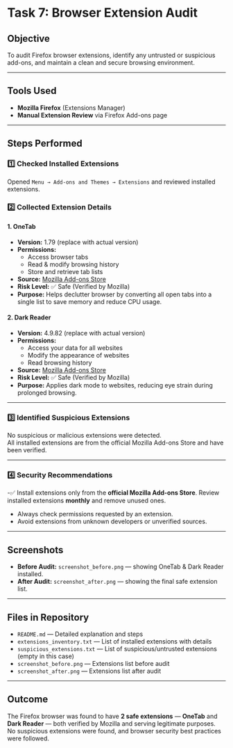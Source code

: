 #  Task 7: Browser Extension Audit

##  Objective
To audit Firefox browser extensions, identify any untrusted or suspicious add-ons, and maintain a clean and secure browsing environment.

---

##  Tools Used
- **Mozilla Firefox** (Extensions Manager)
- **Manual Extension Review** via Firefox Add-ons page

---

##  Steps Performed

### 1️⃣ Checked Installed Extensions
Opened `Menu → Add-ons and Themes → Extensions` and reviewed installed extensions.

### 2️⃣ Collected Extension Details

#### 1. **OneTab**
- **Version:** 1.79 (replace with actual version)
- **Permissions:**
  - Access browser tabs
  - Read & modify browsing history
  - Store and retrieve tab lists
- **Source:** [Mozilla Add-ons Store](https://addons.mozilla.org/en-US/firefox/addon/onetab/)
- **Risk Level:** ✅ Safe (Verified by Mozilla)
- **Purpose:** Helps declutter browser by converting all open tabs into a single list to save memory and reduce CPU usage.

#### 2. **Dark Reader**
- **Version:** 4.9.82 (replace with actual version)
- **Permissions:**
  - Access your data for all websites
  - Modify the appearance of websites
  - Read browsing history
- **Source:** [Mozilla Add-ons Store](https://addons.mozilla.org/en-US/firefox/addon/darkreader/)
- **Risk Level:** ✅ Safe (Verified by Mozilla)
- **Purpose:** Applies dark mode to websites, reducing eye strain during prolonged browsing.

---

### 3️⃣ Identified Suspicious Extensions
No suspicious or malicious extensions were detected.  
All installed extensions are from the official Mozilla Add-ons Store and have been verified.

---

### 4️⃣ Security Recommendations
-✅ Install extensions only from the **official Mozilla Add-ons Store**.
  Review installed extensions **monthly** and remove unused ones.
- Always check permissions requested by an extension.
-  Avoid extensions from unknown developers or unverified sources.

---

##  Screenshots
- **Before Audit:** `screenshot_before.png` — showing OneTab & Dark Reader installed.
- **After Audit:** `screenshot_after.png` — showing the final safe extension list.

---

##  Files in Repository
- `README.md` — Detailed explanation and steps
- `extensions_inventory.txt` — List of installed extensions with details
- `suspicious_extensions.txt` — List of suspicious/untrusted extensions (empty in this case)
- `screenshot_before.png` — Extensions list before audit
- `screenshot_after.png` — Extensions list after audit

---

##  Outcome
The Firefox browser was found to have **2 safe extensions** — **OneTab** and **Dark Reader** — both verified by Mozilla and serving legitimate purposes.  
No suspicious extensions were found, and browser security best practices were followed.
